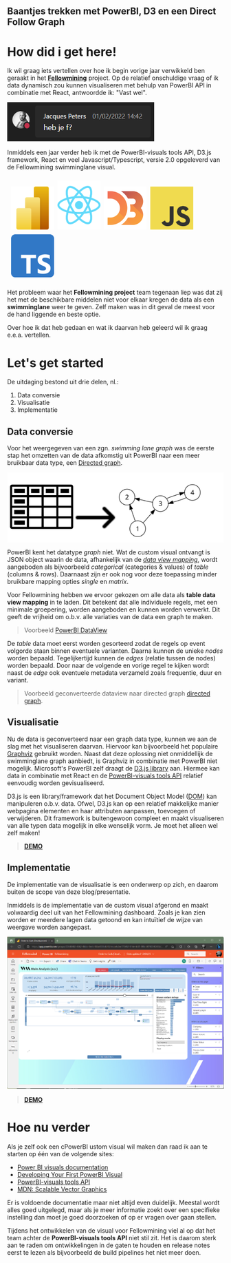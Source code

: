 Baantjes trekken met PowerBI, D3 en een Direct Follow Graph
-----------------------------------------------------------

# How did i get here!
Ik wil graag iets vertellen over hoe ik begin vorige jaar verwikkeld ben geraakt in het [**Fellowmining**](https://www.fellowmindcompany.com/nl-nl/oplossingen/data-en-ai/fellowmining/) project. Op de relatief onschuldige vraag of ik data dynamisch zou kunnen visualiseren met behulp van PowerBI API in combinatie met React, antwoordde ik: "Vast wel". 

![hebjeff](./assets/20220201_heb_je_f.png)

Inmiddels een jaar verder heb ik met de PowerBI-visuals tools API, D3.js framework, React en veel Javascript/Typescript, versie 2.0 opgeleverd van de Fellowmining swimminglane visual.

<div style="padding: 5px"><img style="margin: 4px" src="./assets/900px-New_Power_BI_Logo.svg.png" width="100px" /><img  style="margin: 4px" src="./assets/react.svg" width="100px" /><img  style="margin: 4px" src="./assets/d3.svg" width="100px" /><img  style="margin: 4px" src="./assets/JavaScript-logo.png" width="100px" /><img  style="margin: 4px" src="./assets/Typescript_logo_2020.png" width="100px" /></div>

Het probleem waar het **Fellowmining project** team tegenaan liep was dat zij het met de beschikbare middelen niet voor elkaar kregen de data als een **swimminglane** weer te geven. Zelf maken was in dit geval de meest voor de hand liggende en beste optie.

Over hoe ik dat heb gedaan en wat ik daarvan heb geleerd wil ik graag e.e.a. vertellen.


# Let's get started
De uitdaging bestond uit drie delen, nl.: 

1. Data conversie
2. Visualisatie
3. Implementatie 

## Data conversie
Voor het weergegeven van een zgn. _swimming lane graph_ was de eerste stap het omzetten van de data afkomstig uit PowerBI naar een meer bruikbaar data type, een [Directed graph](https://en.wikipedia.org/wiki/Directed_graph).

<div style="background: white; padding: 5px"><img src="./assets//table_data.svg" width="150px" /><img src="./assets/right-arrow-48.png" height="100px" width="100px" /><img src="./assets/Directed_graph_no_background.svg" width="200px" /></div>

PowerBI kent het datatype _graph_ niet. Wat de custom visual ontvangt is JSON object waarin de data, afhankelijk van de [_data view mapping_](https://learn.microsoft.com/en-us/power-bi/developer/visuals/dataview-mappings), wordt aangeboden als bijvoorbeeld _categorical_ (categories & values) of _table_ (columns & rows).  Daarnaast zijn er ook nog voor deze toepassing minder bruikbare mapping opties _single_ en _matrix_.

Voor Fellowmining hebben we ervoor gekozen om alle data als **table data view mapping** in te laden. Dit betekent dat alle individuele regels, met een minimale groepering, worden aangeboden en kunnen worden verwerkt. Dit geeft de vrijheid om o.b.v. alle variaties van de data een graph te maken.

> Voorbeeld [PowerBI DataView](./assets/dataview_ABCPRRSUWKYJ.json)

De _table_ data moet eerst worden gesorteerd zodat de regels op event volgorde staan binnen eventuele varianten. Daarna kunnen de unieke _nodes_ worden bepaald. Tegelijkertijd kunnen de _edges_ (relatie tussen de nodes) worden bepaald. Door naar de volgende en vorige regel te kijken wordt naast de _edge_ ook eventuele metadata verzameld zoals frequentie, duur en variant.

> Voorbeeld geconverteerde dataview naar directed graph [directed graph](./assets/graph_ABCPRRSUWKYJ.json).


## Visualisatie
Nu de data is geconverteerd naar een graph data type, kunnen we aan de slag met het visualiseren daarvan. Hiervoor kan bijvoorbeeld het populaire [Graphviz](https://graphviz.org/) gebruikt worden. Naast dat deze oplossing niet onmiddellijk de swimminglane graph aanbiedt, is Graphviz in combinatie met PowerBI niet mogelijk. Microsoft's PowerBI zelf draagt de [D3.js library](https://d3js.org/) aan. Hiermee kan data in combinatie met React en de [PowerBI-visuals tools API](https://github.com/microsoft/PowerBI-visuals-tools) relatief eenvoudig worden gevisualiseerd. 

D3.js is een library/framework dat het Document Object Model ([DOM](https://en.wikipedia.org/wiki/Document_Object_Model)) kan manipuleren o.b.v. data. Ofwel, D3.js kan op een relatief makkelijke manier webpagina elementen en haar attributen aanpassen, toevoegen of verwijderen. Dit framework is buitengewoon compleet en maakt visualiseren van alle typen data mogelijk in elke wenselijk vorm. Je moet het alleen wel zelf maken!

> [**DEMO**](http://localhost:3000/)


## Implementatie
De implementatie van de visualisatie is een onderwerp op zich, en daarom buiten de scope van deze blog/presentatie.

Inmiddels is de implementatie van de custom visual afgerond en maakt volwaardig deel uit van het Fellowmining dashboard. Zoals je kan zien worden er meerdere lagen data getoond en kan intuïtief de wijze van weergave worden aangepast.

![](./assets/fellowmining_dashboard_20230418.png)

> [**DEMO**](https://app.powerbi.com/groups/20648402-4562-4bbb-9eeb-86be833b4b13/reports/ee772492-914e-4c95-8f0c-0f78074f2656/ReportSection9764169404145b00709c)


# Hoe nu verder
Als je zelf ook een cPowerBI ustom visual wil maken dan raad ik aan te starten op één van de volgende sites:

* [Power BI visuals documentation](https://learn.microsoft.com/en-us/power-bi/developer/visuals/)
* [Developing Your First PowerBI Visual](https://github.com/PowerBi-Projects/PowerBI-visuals)
* [PowerBI-visuals tools API](https://github.com/microsoft/PowerBI-visuals-tools)
* [MDN: Scalable Vector Graphics](https://developer.mozilla.org/en-US/docs/Web/SVG)

Er is voldoende documentatie maar niet altijd even duidelijk. Meestal wordt alles goed uitgelegd, maar als je meer informatie zoekt over een specifieke instelling dan moet je goed doorzoeken of op er vragen over gaan stellen.

Tijdens het ontwikkelen van de visual voor Fellowmining viel al op dat het team achter de **PowerBI-visuals tools API** niet stil zit. Het is daarom sterk aan te raden om ontwikkelingen in de gaten te houden en release notes eerst te lezen als bijvoorbeeld de build pipelines het niet meer doen. 

